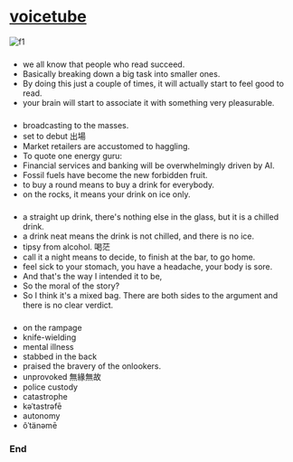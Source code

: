 # [voicetube](https://tw.voicetube.com/?ref=logo)

![f1](https://github.com/HCH1/blog/blob/master/fig/)

### 
- we all know that people who read succeed. 
- Basically breaking down a big task into smaller ones.
- By doing this just a couple of times, it will actually start to feel good to read. 
- your brain will start to associate it with something very pleasurable. 

### 
- broadcasting to the masses.
- set to debut 出場
- Market retailers are accustomed to haggling.
- To quote one energy guru: 
- Financial services and banking will be overwhelmingly driven by AI. 
- Fossil fuels have become the new forbidden fruit. 
- to buy a round means to buy a drink for everybody.
- on the rocks, it means your drink on ice only. 

### 
- a straight up drink, there's nothing else in the glass, but it is a chilled drink. 
- a drink neat means the drink is not chilled, and there is no ice. 
- tipsy from alcohol. 喝茫
- call it a night means to decide, to finish at the bar, to go home. 
- feel sick to your stomach, you have a headache, your body is sore. 
- And that's the way I intended it to be, 
- So the moral of the story? 
- So I think it's a mixed bag. There are both sides to the argument and there is no clear verdict.

### 
- on the rampage
- knife-wielding
- mental illness
- stabbed in the back
- praised the bravery of the onlookers.
- unprovoked 無緣無故
- police custody
- catastrophe
- kəˈtastrəfē
- autonomy
- ôˈtänəmē

### End
